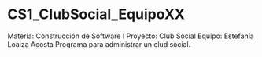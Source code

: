 # CS1_ClubSocial_EquipoXX
Materia: Construcción de Software I
Proyecto: Club Social
Equipo: Estefanía Loaiza Acosta
Programa para administrar un clud social.
